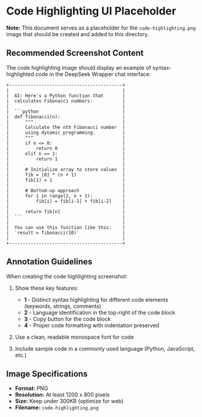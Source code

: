 # Code Highlighting UI Placeholder

**Note:** This document serves as a placeholder for the `code-highlighting.png` image that should be created and added to this directory.

## Recommended Screenshot Content

The code highlighting image should display an example of syntax-highlighted code in the DeepSeek Wrapper chat interface:

```
+------------------------------------------+
|                                          |
|  AI: Here's a Python function that       |
|  calculates Fibonacci numbers:           |
|                                          |
|  ```python                               |
|  def fibonacci(n):                       |
|      """                                 |
|      Calculate the nth Fibonacci number  |
|      using dynamic programming.          |
|      """                                 |
|      if n <= 0:                          |
|          return 0                        |
|      elif n == 1:                        |
|          return 1                        |
|                                          |
|      # Initialize array to store values  |
|      fib = [0] * (n + 1)                 |
|      fib[1] = 1                          |
|                                          |
|      # Bottom-up approach                |
|      for i in range(2, n + 1):           |
|          fib[i] = fib[i-1] + fib[i-2]    |
|                                          |
|      return fib[n]                       |
|  ```                                     |
|                                          |
|  You can use this function like this:    |
|  `result = fibonacci(10)`                |
|                                          |
+------------------------------------------+
```

## Annotation Guidelines

When creating the code highlighting screenshot:

1. Show these key features:
   - **1** - Distinct syntax highlighting for different code elements (keywords, strings, comments)
   - **2** - Language identification in the top-right of the code block
   - **3** - Copy button for the code block
   - **4** - Proper code formatting with indentation preserved

2. Use a clean, readable monospace font for code

3. Include sample code in a commonly used language (Python, JavaScript, etc.)

## Image Specifications

- **Format:** PNG
- **Resolution:** At least 1200 x 800 pixels
- **Size:** Keep under 300KB (optimize for web)
- **Filename:** `code-highlighting.png` 